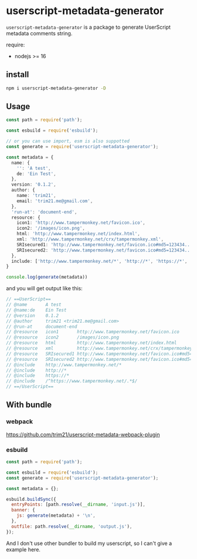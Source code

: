 # userscript-metadata-generator

`userscript-metadata-generator` is a package to generate UserScript metadata comments string.

require:

- nodejs >= 16

## install

```bash
npm i userscript-metadata-generator -D
```

## Usage

```typescript
const path = require('path');

const esbuild = require('esbuild');

// or you can use import, esm is also suppotted
const generate = require('userscript-metadata-generator');

const metadata = {
  name: {
    '': 'A test',
    de: 'Ein Test',
  },
  version: '0.1.2',
  author: {
    name: 'trim21',
    email: 'trim21.me@gmail.com',
  },
  'run-at': 'document-end',
  resource: {
    icon1: 'http://www.tampermonkey.net/favicon.ico',
    icon2: '/images/icon.png',
    html: 'http://www.tampermonkey.net/index.html',
    xml: 'http://www.tampermonkey.net/crx/tampermonkey.xml',
    SRIsecured1: 'http://www.tampermonkey.net/favicon.ico#md5=123434...',
    SRIsecured2: 'http://www.tampermonkey.net/favicon.ico#md5=123434...;sha256=234234...',
  },
  include: ['http://www.tampermonkey.net/*', 'http://*', 'https://*', '/^https://www.tampermonkey.net/.*$/'],
}

console.log(generate(metadata))

```

and you will get output like this:

```js
// ==UserScript==
// @name       A test
// @name:de    Ein Test
// @version    0.1.2
// @author     trim21 <trim21.me@gmail.com>
// @run-at     document-end
// @resource   icon1       http://www.tampermonkey.net/favicon.ico
// @resource   icon2       /images/icon.png
// @resource   html        http://www.tampermonkey.net/index.html
// @resource   xml         http://www.tampermonkey.net/crx/tampermonkey.xml
// @resource   SRIsecured1 http://www.tampermonkey.net/favicon.ico#md5=123434...
// @resource   SRIsecured2 http://www.tampermonkey.net/favicon.ico#md5=123434...;sha256=234234...
// @include    http://www.tampermonkey.net/*
// @include    http://*
// @include    https://*
// @include    /^https://www.tampermonkey.net/.*$/
// ==/UserScript==

```

## With bundle


### webpack

https://github.com/trim21/userscript-metadata-webpack-plugin

### esbuild

```js
const path = require('path');

const esbuild = require('esbuild');
const generate = require('userscript-metadata-generator');

const metadata = {};

esbuild.buildSync({
  entryPoints: [path.resolve(__dirname, 'input.js')],
  banner: {
    js: generate(metadata) + '\n',
  },
  outfile: path.resolve(__dirname, 'output.js'),
});
```

And I don't use other bundler to build my userscript, so I can't give a example here.
